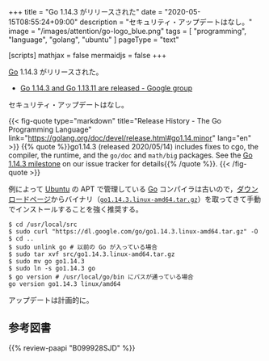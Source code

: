 +++
title = "Go 1.14.3 がリリースされた"
date =  "2020-05-15T08:55:24+09:00"
description = "セキュリティ・アップデートはなし。"
image = "/images/attention/go-logo_blue.png"
tags  = [ "programming", "language", "golang", "ubuntu" ]
pageType = "text"

[scripts]
  mathjax = false
  mermaidjs = false
+++

[Go] 1.14.3 がリリースされた。

- [Go 1.14.3 and Go 1.13.11 are released - Google group](https://groups.google.com/forum/#!topic/golang-announce/-9KWN-OUSl0)

セキュリティ・アップデートはなし。

{{< fig-quote type="markdown" title="Release History - The Go Programming Language" link="https://golang.org/doc/devel/release.html#go1.14.minor" lang="en" >}}
{{% quote %}}go1.14.3 (released 2020/05/14) includes fixes to cgo, the compiler, the runtime, and the `go/doc` and `math/big` packages. See the [Go 1.14.3 milestone](https://github.com/golang/go/issues?q=milestone%3AGo1.14.3+label%3ACherryPickApproved) on our issue tracker for details{{% /quote %}}.
{{< /fig-quote >}}

例によって [Ubuntu] の APT で管理している [Go] コンパイラは古いので，[ダウンロードページ](https://golang.org/dl/ "Downloads - The Go Programming Language")からバイナリ（[`go1.14.3.linux-amd64.tar.gz`](https://dl.google.com/go/go1.14.3.linux-amd64.tar.gz)）を取ってきて手動でインストールすることを強く推奨する。

```text
$ cd /usr/local/src
$ sudo curl "https://dl.google.com/go/go1.14.3.linux-amd64.tar.gz" -O
$ cd ..
$ sudo unlink go # 以前の Go が入っている場合
$ sudo tar xvf src/go1.14.3.linux-amd64.tar.gz
$ sudo mv go go1.14.3
$ sudo ln -s go1.14.3 go
$ go version # /usr/local/go/bin にパスが通っている場合
go version go1.14.3 linux/amd64
```

アップデートは計画的に。

[Go]: https://go.dev/
[Go 言語]: https://golang.org/ "The Go Programming Language"
[Ubuntu]: https://www.ubuntu.com/ "The leading operating system for PCs, IoT devices, servers and the cloud | Ubuntu"

## 参考図書

{{% review-paapi "B099928SJD" %}} <!-- プログラミング言語Go -->

